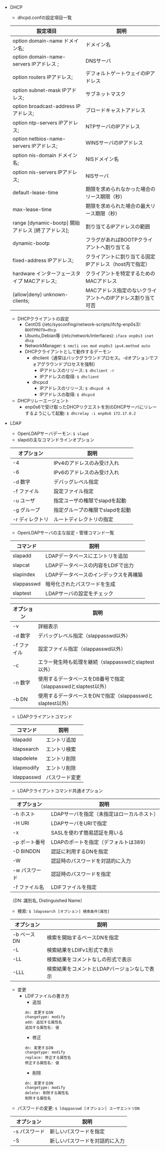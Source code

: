 - DHCP
    - dhcpd.confの設定項目一覧

    | 設定項目 | 説明 |
    | --- | --- |
    | option domain-name ドメイン名; | ドメイン名 |
    | option domain-name-servers IPアドレス ; | DNSサーバ |
    | option routers IPアドレス; | デフォルトゲートウェイのIPアドレス |
    | option subnet-mask IPアドレス; | サブネットマスク |
    | option broadcast-address IPアドレス; | ブロードキャストアドレス |
    | option ntp-servers IPアドレス; | NTPサーバのIPアドレス |
    | option netbios-name-servers IPアドレス; | WINSサーバのIPアドレス |
    | option nis-domain ドメイン名; | NISドメイン名 |
    | option nis-servers IPアドレス; | NISサーバ |
    | default-lease-time | 期限を求められなかった場合のリース期限（秒） |
    | max-lease-time | 期限を求められた場合の最大リース期限（秒） |
    | range [dynamic-bootp] 開始アドレス [終了アドレス]; | 割り当てるIPアドレスの範囲|
    | dynamic-bootp | フラグがあればBOOTPクライアントへ割り当てる |
    | fixed-address IPアドレス; | クライアントに割り当てる固定IPアドレス（host内で指定） |
    | hardware インターフェースタイプ MACアドレス; | クライアントを特定するためのMACアドレス |
    | (allow\|deny) unknown-clients; | MACアドレス指定のないクライアントへのIPアドレス割り当て可否 |

    - DHCPクライアントの設定
        - CentOS (/etc/sysconfing/network-scripts/ifcfg-enp0s3): `BOOTPROTO=dhcp`
        - Ubuntu,Debian等 (/etc/network/interfaces): `iface enp0s3 inet dhcp`
        - NetworkManager: `$ nmcli con mod enp0s3 ipv4.method auto`
        - DHCPクライアントとして動作するデーモン
            - dhclient（通常はバックグラウンドプロセス。-dオプションでフォアグラウンドプロセスを強制）
                - IPアドレスのリリース: `$ dhclient -r`
                - IPアドレスの取得: `$ dhclient`
            - dhcpcd
                - IPアドレスのリリース: `$ dhcpcd -k`
                - IPアドレスの取得: `$ dhcpcd`
    - DHCPリレーエージェント
        - enp0s6で受け取ったDHCPリクエストを別のDHCPサーバにリレーするようにして起動: `$ dhcrelay -i enp0s6 172.17.0.2`
- LDAP
    - OpenLDAPサーバデーモン: `$ slapd`
    - slapdの主なコマンドラインオプション

    | オプション | 説明 |
    | --- | --- |
    | -4 | IPv4のアドレスのみ受け入れ |
    | -6 | IPv6のアドレスのみ受け入れ |
    | -d 数字 | デバッグレベル指定 |
    | -f ファイル | 設定ファイル指定 |
    | -u ユーザ | 指定ユーザの権限でslapdを起動 |
    | -g グループ | 指定グループの権限でslapdを起動 |
    | -r ディレクトリ | ルートディレクトリの指定 |

    - OpenLDAPサーバの主な設定・管理コマンド一覧

    | コマンド | 説明 |
    | --- | --- |
    | slapadd | LDAPデータベースにエントリを追加 |
    | slapcat | LDAPデータベースの内容をLDIFで出力 |
    | slapindex | LDAPデータベースのインデックスを再構築 | 
    | slappasswd | 暗号化されたパスワードを生成 |
    | slaptest | LDAPサーバの設定をチェック |

    | オプション | 説明 |
    | --- | --- |
    | -v | 詳細表示 |
    | -d 数字 | デバッグレベル指定（slappasswd以外） |
    | -f ファイル | 設定ファイル指定（slappasswd以外） |
    | -c | エラー発生時も処理を継続（slappasswdとslaptest以外） |
    | -n 数字 | 使用するデータベースをDB番号で指定（slappasswdとslaptest以外） |
    | -b DN | 使用するデータベースをDNで指定（slappasswdとslaptest以外） |

    - LDAPクライアントコマンド

    | コマンド | 説明 |
    | --- | --- |
    | ldapadd | エントリ追加 |
    | ldapsearch | エントリ検索 |
    | ldapdelete | エントリ削除 |
    | ldapmodify | エントリ削除 |
    | ldappasswd | パスワード変更 |

    - LDAPクライアントコマンド共通オプション

    | オプション | 説明 |
    | --- | --- |
    | -h ホスト | LDAPサーバを指定（未指定はローカルホスト） |
    | -H URI | LDAPサーバをURIで指定 |
    | -x | SASLを使わず簡易認証を用いる |
    | -p ポート番号 | LDAPのポートを指定（デフォルトは389） |
    | -D BINDDN | 認証に利用するDNを指定 |
    | -W | 認証時のパスワードを対話的に入力 |
    | -w パスワード | 認証時のパスワードを指定 |
    | -f ファイル名 | LDIFファイルを指定 |

    （DN: 識別名, Distinguished Name）

    - 検索: `$ ldapsearch [オプション] 検索条件[属性]`

    | オプション | 説明 |
    | --- | --- |
    | -b ベースDN | 検索を開始するベースDNを指定 |
    | -L | 検索結果をLDIFv1形式で表示 |
    | -LL | 検索結果をコメントなしの形式で表示 |
    | -LLL | 検索結果をコメントとLDAPバージョンなしで表示 |

    - 変更
        - LDIFファイルの書き方
            - 追加
            ```
            dn: 変更するDN
            changetype: modify
            add: 追加する属性名
            追加する属性名: 値
            ```
            - 修正
            ```
            dn: 変更するDN
            changetype: modify
            replace: 修正する属性名
            修正する属性名: 値
            ```
            - 削除
            ```
            dn: 変更するDN
            changetype: modify
            delete: 削除する属性名
            削除する属性名
            ```
    - パスワードの変更: `$ ldappasswd [オプション] ユーザエントリDN`

    | オプション | 説明 |
    | --- | --- |
    | -s パスワード | 新しいパスワードを指定 |
    | -S | 新しいパスワードを対話的に入力 |